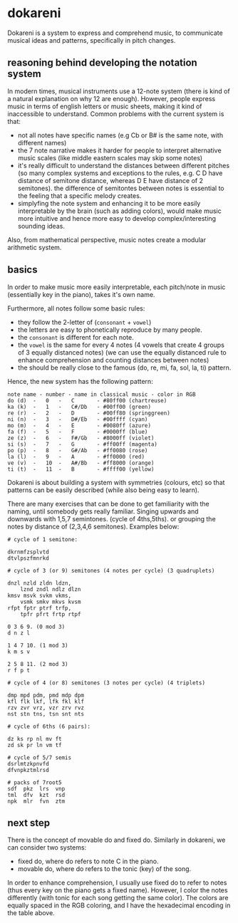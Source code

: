 # dokareni

Dokareni is a system to express and comprehend music, to communicate musical ideas and patterns, specifically in pitch changes. 

## reasoning behind developing the notation system

In modern times, musical instruments use a 12-note system (there is kind of a natural explanation on why 12 are enough). However, people express music in terms of english letters or music sheets, making it kind of inaccessible to understand. Common problems with the current system is that:
* not all notes have specific names (e.g Cb or B# is the same note, with different names)
* the 7 note narrative makes it harder for people to interpret alternative music scales (like middle eastern scales may skip some notes)
* it's really difficult to understand the distances between different pitches (so many complex systems and exceptions to the rules, e.g. C D have distance of semitone distance, whereas D E have distance of 2 semitones). the difference of semitontes between notes is essential to the feeling that a specific melody creates.
* simplyfing the note system and enhancing it to be more easily interpretable by the brain (such as adding colors), would make music more intuitive and hence more easy to develop complex/interesting sounding ideas.

Also, from mathematical perspective, music notes create a modular arithmetic system.

## basics

In order to make music more easily interpretable, each pitch/note in music (essentially key in the piano), takes it's own name. 

Furthermore, all notes follow some basic rules:
* they follow the 2-letter of (`consonant` + `vowel`)
* the letters are easy to phonetically reproduce by many people. 
* the `consonant` is different for each note.
* the `vowel` is the same for every 4 notes (4 vowels that create 4 groups of 3 equally distanced notes) (we can use the equally distanced rule to enhance comprehension and counting distances between notes) 
* the should be really close to the famous (do, re, mi, fa, sol, la, ti) pattern.

Hence, the new system has the following pattern:
```
note name - number - name in classical music - color in RGB
do (d)  -   0   -   C       - #80ff00 (chartreuse)
ka (k)  -   1   -   C#/Db   - #00ff00 (green)
re (r)  -   2   -   D       - #00ff80 (springgreen)
ni (n)  -   3   -   D#/Eb   - #00ffff (cyan)
mo (m)  -   4   -   E       - #0080ff (azure)
fa (f)  -   5   -   F       - #0000ff (blue)
ze (z)  -   6   -   F#/Gb   - #8000ff (violet)
si (s)  -   7   -   G       - #ff00ff (magenta)
po (p)  -   8   -   G#/Ab   - #ff0080 (rose)
la (l)  -   9   -   A       - #ff0000 (red)
ve (v)  -   10  -   A#/Bb   - #ff8000 (orange)
ti (t)  -   11  -   B       - #ffff00 (yellow)
```

Dokareni is about building a system with symmetries (colours, etc) so that patterns can be easily described (while also being easy to learn). 

There are many exercises that can be done to get familiarity with the naming, until somebody gets really familiar. Singing upwards and downwards with 1,5,7 semintones. (cycle of 4ths,5ths). or grouping the notes by distance of (2,3,4,6 semitones). Examples below: 

```
# cycle of 1 semitone:

dkrnmfzsplvtd 
dtvlpszfmnrkd

# cycle of 3 (or 9) semitones (4 notes per cycle) (3 quadruplets)

dnzl nzld zldn ldzn, 
    lznd zndl ndlz dlzn
kmsv msvk svkm vkms, 
    vsmk smkv mkvs kvsm 
rfpt fptr ptrf trfp,
    tpfr pfrt frtp rtpf

0 3 6 9. (0 mod 3)
d n z l

1 4 7 10. (1 mod 3)
k m s v 

2 5 8 11. (2 mod 3)
r f p t

# cycle of 4 (or 8) semitones (3 notes per cycle) (4 triplets)

dmp mpd pdm, pmd mdp dpm
kfl flk lkf, lfk fkl klf 
rzv zvr vrz, vzr zrv rvz
nst stn tns, tsn snt nts

# cycle of 6ths (6 pairs):

dz ks rp nl mv ft
zd sk pr ln vm tf

# cycle of 5/7 semis
dsrlmtzkpnvfd
dfvnpkztmlrsd

# packs of 7root5
sdf  pkz  lrs  vnp  
tml  dfv  kzt  rsd  
npk  mlr  fvn  ztm  
```

## next step

There is the concept of movable do and fixed do. Similarly in dokareni, we can consider two systems:
* fixed do, where do refers to note C in the piano. 
* movable do, where do refers to the tonic (key) of the song.

In order to enhance comprehension, I usually use fixed do to refer to notes (thus every key on the piano gets a fixed name). However, I color the notes differently (with tonic for each song getting the same color).
The colors are equally spaced in the RGB coloring, and I have the hexadecimal encoding in the table above.
